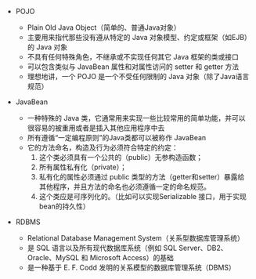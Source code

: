 - POJO
  - Plain Old Java Object（简单的、普通Java对象）
  - 主要用来指代那些没有遵从特定的 Java 对象模型、约定或框架（如EJB）的 Java 对象
  - 不具有任何特殊角色，不继承或不实现任何其它 Java 框架的类或接口
  - 可以包含类似与 JavaBean 属性和对属性访问的 setter 和 getter 方法
  - 理想地讲，一个 POJO 是一个不受任何限制的 Java 对象（除了Java语言规范）

- JavaBean
  - 一种特殊的 Java 类，它通常用来实现一些比较常用的简单功能，并可以很容易的被重用或者是插入其他应用程序中去
  - 所有遵循“一定编程原则”的Java类都可以被称作 JavaBean
  - 它的方法命名，构造及行为必须符合特定的约定：
    1. 这个类必须具有一个公共的（public）无参构造函数；
    2. 所有属性私有化（private）；
    3. 私有化的属性必须通过 public 类型的方法（getter和setter）暴露给其他程序，并且方法的命名也必须遵循一定的命名规范。 
    4. 这个类应是可序列化的。（比如可以实现Serializable 接口，用于实现bean的持久性）

- RDBMS
  - Relational Database Management System（关系型数据库管理系统）
  - 是 SQL 语言以及所有现代数据库系统（例如 SQL Server、DB2、Oracle、MySQL 和 Microsoft Access）的基础
  - 是一种基于 E. F. Codd 发明的关系模型的数据库管理系统（DBMS）